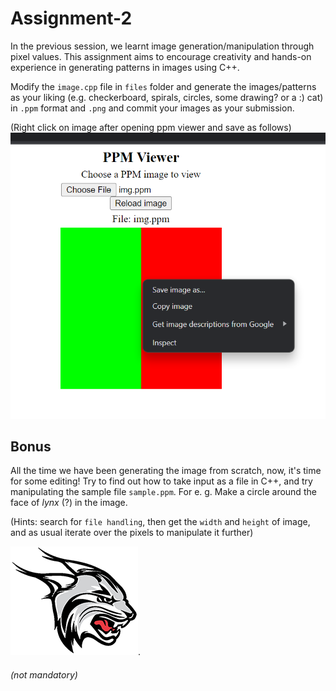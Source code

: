 # Assignment-2

In the previous session, we learnt image generation/manipulation through pixel values. This assignment aims to encourage creativity and hands-on experience in generating patterns in images using C++. 

Modify the `image.cpp` file in `files` folder and generate the images/patterns as your liking (e.g. checkerboard, spirals, circles, some drawing? or a :) cat) in `.ppm` format and `.png` and commit your images as your submission.

(Right click on image after opening ppm viewer and save as follows)
![image](./files/save.png)

## Bonus

All the time we have been generating the image from scratch, now, it's time for some editing! Try to find out how to take input as a file in C++, and try manipulating the sample file `sample.ppm`. For e. g. Make a circle around the face of *lynx* (?) in the image.

(Hints: search for `file handling`, then get the `width` and `height` of image, and as usual iterate over the pixels to manipulate it further)

![image](./files/sample.png).

###### (not mandatory)
